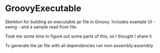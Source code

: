 # GroovyExecutable
Skeleton for building an executable jar file in Groovy. Includes example UI - swing - and a sample read from file.


Took me some time to figure out some parts of this, so I thought I share it

To generate the jar file with all dependencies run mvn assembly:assembly